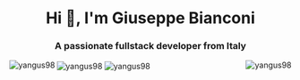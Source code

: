 <h1 align="center">Hi 👋, I'm Giuseppe Bianconi</h1>
<h3 align="center">A passionate fullstack developer from Italy</h3>

<img align="left" src="https://github-readme-stats.vercel.app/api?username=yangus98&show_icons=true&locale=en" alt="yangus98" />
<img align="right" src="https://github-readme-streak-stats.herokuapp.com/?user=yangus98&" alt="yangus98" />
<img align="center" src="https://github-readme-stats.vercel.app/api/top-langs?username=yangus98&show_icons=true&locale=en&layout=compact" alt="yangus98" />
<img align="center" src="https://komarev.com/ghpvc/?username=yangus98&label=Profile%20views&color=0e75b6&style=flat" alt="yangus98" />
